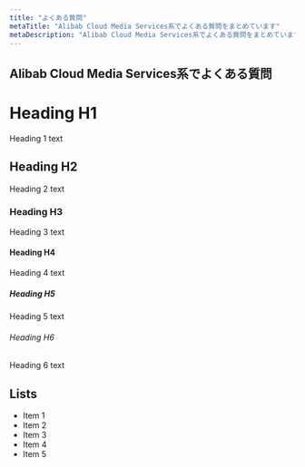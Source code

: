 ```yaml
---
title: "よくある質問"
metaTitle: "Alibab Cloud Media Services系でよくある質問をまとめています"
metaDescription: "Alibab Cloud Media Services系でよくある質問をまとめています"
---
```


## Alibab Cloud Media Services系でよくある質問


# Heading H1
Heading 1 text

## Heading H2
Heading 2 text

### Heading H3
Heading 3 text

#### Heading H4
Heading 4 text

##### Heading H5
Heading 5 text

###### Heading H6
Heading 6 text

## Lists
- Item 1
- Item 2
- Item 3
- Item 4
- Item 5




